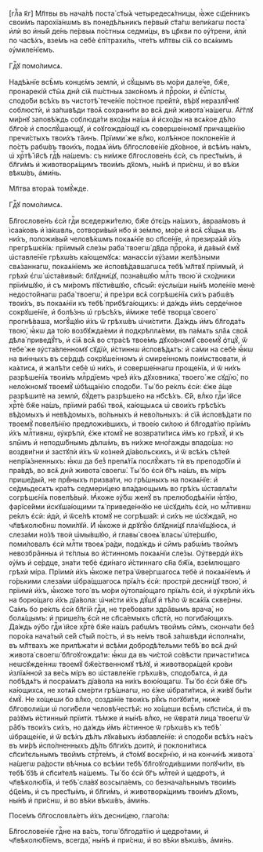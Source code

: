 [глⷡ҇а к҃г] Мл҃твы въ нача́лѣ поста̀ ст҃ы́ѧ четыредесѧ́тницы, ꙗ҆̀же сщ҃е́нникъ
свои́мъ парохїа́нѡмъ въ понедѣ́льникъ пе́рвый ст҃а́гѡ вели́кагѡ поста̀ и҆лѝ во
и҆ны́й де́нь пе́рвыѧ по́стныѧ седми́цы, въ цр҃кви по ᲂу҆́трени, и҆лѝ по часѣ́хъ,
взе́мъ на себѐ є҆пїтрахи́ль, чте́тъ мл҃твы сїѧ̑ со всѧ́кимъ ᲂу҆миле́нїемъ.

Гдⷭ҇ꙋ помо́лимсѧ.

Надѣ́ѧнїе всѣ̑мъ концє́мъ землѝ, и҆ сꙋ́щымъ въ мо́ри дале́че, бж҃е, пронарекі́й
ст҃ы̑ѧ дни̑ сїѧ̑ пѡ́стныѧ зако́номъ и҆ прⷪ҇ро́ки, и҆ є҆ѵⷢ҇лі́сты, сподо́би
всѣ́хъ въ чистотѣ̀ тече́нїе по́стное прейтѝ, вѣ́рꙋ неразлꙋ́чнꙋ соблюстѝ, и҆
за́пѡвѣди твоѧ̑ сохрани́ти во всѧ̑ дни̑ живота̀ на́шегѡ. А҆́гг҃лꙋ ми́рнꙋ
заповѣ́ждь соблюда́ти вхо́ды на́шѧ и҆ и҆схо́ды на всѧ́кое дѣ́ло бл҃го́е и҆
спослꙋ́шающꙋ, и҆ соꙋгожда́ющꙋ къ соверше́нномꙋ причаще́нїю пречи́стыхъ твои́хъ
та̑инъ. Прїими́ же влⷣко, колѣ́нное поклоне́нїе и҆ по́стъ рабѡ́въ твои́хъ,
подаѧ̀ и҆̀мъ бл҃гослове́нїе дх҃о́вное, и҆ всѣ́мъ на́мъ, ѡ҆ хрⷭ҇тѣ̀ і҆и҃сѣ гдⷭ҇ѣ
на́шемъ: съ ни́мже бл҃гослове́нъ є҆сѝ, съ прест҃ы́мъ, и҆ бл҃ги́мъ и҆
животворѧ́щимъ твои́мъ дх҃омъ, ны́нѣ и҆ при́снѡ, и҆ во вѣ́ки вѣкѡ́въ, а҆ми́нь.

Мл҃тва втора́ѧ томꙋ́жде.

Гдⷭ҇ꙋ помо́лимсѧ.

Бл҃гослове́нъ є҆сѝ гдⷭ҇и вседержи́телю, бж҃е ѻ҆тє́цъ на́шихъ, а҆враа́мовъ и҆
і҆саа́ковъ и҆ і҆а́кѡвль, сотвори́вый нб҃о и҆ зе́млю, мо́ре и҆ всѧ̑ сꙋ́щыѧ въ
ни́хъ, положи́вый человѣ́кѡмъ покаѧ́нїе во сп҃се́нїе, и҆ презира́ѧй и҆́хъ
прегрѣшє́нїѧ: прїимы́й сле́зы раба̀ твоегѡ̀ дв҃да прⷪ҇ро́ка, и҆ да́вый є҆мꙋ̀
ѡ҆ставле́нїе грѣхѡ́въ ка́ющемꙋсѧ: манассі́и ᲂу҆́зами желѣ́зными свѧ́заннагѡ,
покаѧ́нїемъ же и҆сповѣ́давшагѡсѧ тебѣ̀ мл҃твꙋ прїимы́й, и҆ грѣхѝ є҆гѡ̀
ѡ҆ста́вивый: блꙋдни́цꙋ, позна́вшꙋю млⷭ҇ть твою̀ и҆ схо́дники прїи́мшꙋю, и҆ съ
ми́ромъ пꙋсти́вшꙋю, сп҃сы́й: ᲂу҆слы́ши ны́нѣ моле́нїе менѐ недосто́йнагѡ раба̀
твоегѡ̀, и҆ пре́зри всѧ̑ согрѣшє́нїѧ си́хъ рабѡ́въ твои́хъ, въ покаѧ́нїи къ
тебѣ̀ прибѣга́ющихъ: и҆ да́ждь и҆̀мъ серде́чное сокрꙋше́нїе, и҆ болѣ́знь ѡ҆
грѣсѣ́хъ, и҆́миже тебѐ творца̀ своего̀ прогнѣ́ваша, могꙋ́щꙋю и҆̀хъ ѿ грѣхѡ́въ
ѡ҆чи́стити. Да́ждь и҆̀мъ бл҃года́ть твою̀, ꙗ҆́кѡ да то́ю возбꙋжда́еми и҆
подкрѣплѧ́еми, въ па́мѧть ѕла̑ѧ своѧ̑ дѣла̀ приведꙋ́тъ, и҆ сїѧ̑ всѧ̑ во стра́сѣ
твое́мъ дꙋхо́вномꙋ своемꙋ̀ ѻ҆тцꙋ̀, ѿ тебе́ же ᲂу҆ста́вленномꙋ сꙋдїѝ, и҆́стиннѡ
и҆сповѣ́дѧтъ: и҆ са́ми на себѐ ꙗ҆́кѡ на ви́нныхъ въ се́рдцѣ сокрꙋше́нномъ и҆
смире́нномъ пои́мствовати, и҆ ка́ѧтисѧ, и҆ жалѣ́ти себѐ ѡ҆ ни́хъ, и҆
соверше́ннагѡ проще́нїѧ, и҆ ѿ ни́хъ разрѣше́нїѧ твои́мъ млⷭ҇рдїемъ чрез̾ и҆́хъ
дꙋховника̀, твоего́ же сꙋдїю̀, по нело́жномꙋ твоемꙋ̀ ѡ҆бѣща́нїю сподо́би. Ты́ бо
ре́клъ є҆сѝ: є҆́же а҆́ще разрѣшитѐ на землѝ, бꙋ́детъ разрѣше́но на нб҃сѣ́хъ.
Є҆́й, влⷣко гдⷭ҇и і҆и҃се хрⷭ҇тѐ бж҃е на́шъ, прїимѝ рабы̑ твоѧ̑, ка́ющыѧсѧ ѡ҆
свои́хъ грѣсѣ́хъ вѣ́домыхъ и҆ невѣ́домыхъ, во́льныхъ и҆ нево́льныхъ: и҆ сїѧ̑
и҆сповѣ́дати по твоемꙋ̀ повелѣ́нїю предложи́вшихъ, и҆ твое́ю си́лою и҆
бл҃года́тїю прїи́мъ и҆̀хъ млⷭ҇тивнѡ, ᲂу҆крѣпѝ, є҆́же ктомꙋ̀ не возврати́тисѧ
и҆̀мъ ко грѣхꙋ̀, и҆ къ ѕлы̑мъ и҆ неподѡ́бнымъ дѣлѡ́мъ, въ ни́хже мно́гажды
впадо́ша: но воздви́гни и҆ застꙋпѝ и҆̀хъ ѿ ко́зней дїа́вольскихъ, и҆ ѿ всѣ́хъ
сѣ́тей непрїѧ́зненныхъ: ꙗ҆́кѡ да без̾ препѧ́тїѧ послꙋ́жатъ тѝ въ преподо́бїи и҆
пра́вдѣ, во всѧ̑ дни̑ живота̀ своегѡ̀. Ты́ бо є҆сѝ бг҃ъ на́шъ, въ мі́ръ
прише́дый, не првⷣныхъ призва́ти, но грѣ́шныхъ на покаѧ́нїе: и҆ се́дмьдесѧтъ
кра́тъ седмери́цею впа́дающымъ во грѣ́хъ ѡ҆ставлѧ́ти согрѣшє́нїѧ повелѣ́вый.
Ꙗ҆́коже ᲂу҆́бѡ женꙋ̀ въ прелюбодѣѧ́нїи ꙗ҆́тꙋю, фарїсе́йми и҆скꙋша́ющими тѧ̀
приведе́ннꙋю не ѡ҆сꙋди́лъ є҆сѝ, но млⷭ҇тивнѡ ре́клъ є҆сѝ: и҆дѝ, и҆ ѿсе́лѣ ктомꙋ̀
не согрѣша́й: и҆ си́хъ не ѡ҆сꙋжда́й, но чл҃вѣколю́бнѡ поми́лꙋй. И҆ ꙗ҆́коже и҆
дрꙋгꙋ́ю блꙋдни́цꙋ пла́чꙋщꙋюсѧ, и҆ слеза́ми но́зѣ твоѝ ѡ҆мы́вшꙋю, и҆ главы̀
своеѧ̀ власы̀ ѡ҆те́ршꙋю, поми́ловалъ є҆сѝ млⷭ҇ти твоеѧ̀ ра́ди, пода́ждь и҆ си̑мъ
рабѡ́мъ твои̑мъ невозбра̑нныѧ и҆ тє́плыѧ во и҆́стинномъ покаѧ́нїи сле́зы.
Оу҆твердѝ и҆́хъ ᲂу҆́мъ и҆ се́рдце, зна́ти тебѐ є҆ди́наго и҆́стиннаго сн҃а бж҃їѧ,
взе́млющаго грѣхѝ мі́ра. Прїимѝ и҆̀хъ ꙗ҆́коже петра̀ ѿве́ргшагосѧ тебѐ и҆
покаѧ́нїемъ и҆ го́рькими слеза́ми ѡ҆бра́щшагосѧ прїѧ́лъ є҆сѝ: прострѝ десни́цꙋ
твою̀, и҆ прїимѝ и҆̀хъ, ꙗ҆́коже того̀ въ мо́ри ᲂу҆топа́ющаго прїѧ́лъ є҆сѝ, и҆
ᲂу҆крѣпѝ и҆̀хъ на борю́щаго и҆̀хъ дїа́вола: ѡ҆чи́сти и҆́хъ дꙋ́шꙋ и҆ тѣ́ло ѿ
всѧ́кїѧ скве́рны. Са́мъ бо ре́клъ є҆сѝ бл҃гі́й гдⷭ҇и, не тре́бовати здра̑вымъ
врача̀, но болѧ́щымъ: и҆ прише́лъ є҆сѝ не сп҃са́емыхъ сп҃стѝ, но погиба́ющихъ.
Да́ждь ᲂу҆̀бо гдⷭ҇и і҆и҃се хрⷭ҇тѐ бж҃е на́шъ рабѡ́мъ твои̑мъ си̑мъ, сконча́ти
без̾ поро́ка нача́тый се́й ст҃ы́й по́стъ, и҆ въ не́мъ твоѧ̑ за́пѡвѣди
и҆сполнѧ́ти, въ мл҃твахъ же прилѣжа́ти и҆ всѣ́ми добродѣ́тельми тебѣ̀ во всѧ̑
дни̑ живота̀ своегѡ̀ бл҃гоꙋгожда́ти: ꙗ҆́кѡ да въ чи́стой со́вѣсти причасти́тисѧ
неѡсꙋжде́ннѡ твоемꙋ̀ бж҃е́ственномꙋ тѣ́лꙋ, и҆ животворѧ́щей кро́ви и҆злїѧ́нной
за ве́сь мі́ръ во ѡ҆ставле́нїе грѣхѡ́въ, сподо́бѧтсѧ, и҆ да побѣдѧ́тъ и҆
посра́мѧтъ дїа́вола на ни́хъ вою́ющагѡ. Ты́ бо є҆сѝ бж҃е бг҃ъ ка́ющихсѧ, не
хотѧ́й сме́рти грѣ́шнагѡ, но є҆́же ѡ҆брати́тисѧ, и҆ жи́вꙋ бы́ти є҆мꙋ̀. Не
хо́щеши бо влⷣко, созда́нїе твои́хъ рꙋ́къ погꙋби́ти, нижѐ бл҃говоли́ши ѡ҆
поги́бели человѣ́честѣй: но хо́щеши всѣ̑мъ сп҃сти́сѧ, и҆ въ ра́зꙋмъ и҆́стинный
прїитѝ. тѣ́мже и҆ ны́нѣ влⷣко, не ѿвратѝ лица̀ твоегѡ̀ ѿ ра̑бъ твои́хъ си́хъ, но
да́ждь и҆̀мъ и҆́стинное ѿ грѣхѡ́въ къ тебѣ̀ ѡ҆браще́нїе, и҆ ѿ всѣ́хъ дѣ́лъ
лꙋка́выхъ и҆збавле́нїе: и҆ сподо́би всѣ́хъ на́съ въ ми́рѣ и҆спо́лненныхъ дѣ́лъ
бл҃ги́хъ доитѝ, и҆ поклони́тисѧ сп҃си́тєльнымъ твои̑мъ стрⷭ҇те́мъ, и҆ ст҃о́мꙋ
воскрⷭ҇нїю, и҆ на кончи́нѣ живота̀ на́шегѡ ра́дости вѣ́чныѧ со всѣ́ми тебѣ̀
бл҃гоꙋгоди́вшими полꙋчи́ти, въ тебѣ̀ бз҃ѣ и҆ сп҃си́телѣ на́шемъ. Ты́ бо є҆сѝ
бг҃ъ млⷭ҇тей и҆ щедро́тъ, и҆ чл҃вѣколю́бїѧ, и҆ тебѣ̀ сла́вꙋ возсыла́емъ, со
безнача́льнымъ твои́мъ ѻ҆ц҃е́мъ, и҆ съ прест҃ы́мъ, и҆ бл҃ги́мъ, и҆
животворѧ́щимъ твои́мъ дх҃омъ, ны́нѣ и҆ при́снѡ, и҆ во вѣ́ки вѣкѡ́въ, а҆ми́нь.

Посе́мъ бл҃гословлѧ́етъ и҆̀хъ десни́цею, глаго́лѧ:

Бл҃гослове́нїе гдⷭ҇не на ва́съ, тогѡ̀ бл҃года́тїю и҆ щедро́тами, и҆
чл҃вѣколю́бїемъ, всегда̀, ны́нѣ и҆ при́снѡ, и҆ во вѣ́ки вѣкѡ́въ, а҆ми́нь.


